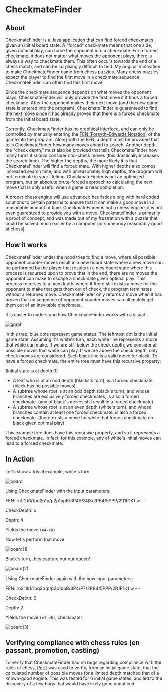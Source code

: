 # CheckmateFinder
## About
CheckmateFinder is a Java application that can find forced checkmates given an initial board state. A "forced" checkmate means that one side, given optimal play, can force the opponent into a checkmate. For a forced checkmate, it does not matter what moves the opponent plays, there is always a way to checkmate them. This often occurs towards the end of a chess match, and can be surpisingly difficult to find. My original motivation to make CheckmateFinder came from chess puzzles. Many chess puzzles expect the player to find the first move in a checkmate sequence. CheckmateFinder can often find this first move.

Since the checkmate sequence depends on what moves the opponent plays, CheckmateFinder will only provide the first move if it finds a forced checkmate. After the opponent makes their next move (and the new game state is entered into the program), CheckmateFinder is guarenteed to find the next move since it has already proved that there is a forced checkmate from the initial board state.

Currently, CheckmateFinder has no graphical interface, and can only be controlled by manually entering the [FEN (Forsyth–Edwards Notation)](https://en.wikipedia.org/wiki/Forsyth%E2%80%93Edwards_Notation) of the game into the program. Along with the FEN, a depth must be provided that tells CheckmateFinder how many moves ahead to search. Another depth, the "check depth," must also be provided that tells CheckmateFinder how many turns it should consider non-check moves (this drastically increases the search time). The higher the depths, the more likely it is that CheckmateFinder will find a forced mate. With higher depths also comes increased search time, and with unreasonably high depths, the program will not terminate in your lifetime. CheckmateFinder is not an optimized program, but an absolute brute-forced approach to calculating the next move that is only useful when a game is near completion.

A proper chess engine will use advanced heuristics along with hard coded solutions to certain patterns to ensure that it can make a good move in a reasonable amount of time. CheckmateFinder is not a chess engine, it is not even guarenteed to provide you with a move. CheckmateFinder is primarily a proof of concept, and was made out of my frustration with a puzzle that could be solved much easier by a computer (or somebody reasonably good at chess).

## How it works
CheckmateFinder under the hood tries to find a move, where all possible opponent counter-moves result in a new board state where a new move can be performed by the player that results in a new board state where this process is recursed upon to prove that in the end, there are no moves the opponent can make to escape a checkmate given optimal play. This process recurses to a max depth, where if there still exists a move for the opponent to make that gets them out of check, the program terminates without a returned move. CheckmateFinder only returns a move when it has proven that no sequence of opponent counter moves can ultimately get them out of an inevitable checkmate.

It is easier to understand how CheckmateFinder works with a visual.

![graph](https://user-images.githubusercontent.com/38389408/225073488-0eed7c2a-ff1c-4b13-97d2-2c3c4f978450.png)

In this tree, blue dots represent game states. The leftmost dot is the initial game state. Assuming it's white's turn, each white line represents a move that white can make. If we are still below the check depth, we consider all possible moves that white can play. If we are above the check depth, only check moves are considered. Each black line is a valid move for black. To have a forced checkmate, the entire tree must have this recursive property:

(Initial state is at depth 0)
- A leaf who is at an odd depth (blacks's turn), is a forced checkmate. (black has no possible moves)
- A subtree whose root is at an odd depth (black's turn), and whose branches are exclusively forced checkmates, is also a forced checkmate. (any of black's moves still result in a forced checkmate)
- A subtree whose root is at an even depth (white's turn), and whose branches contain at least one forced checkmate, is also a forced checkmate. (there exists a move for white that forces checkmate on black given optimal play)

This example tree does have this recursive property, and so it represents a forced checkmate. In fact, for this example, any of white's initial moves can lead to a forced checkmate.

## In Action
Let's show a trivial example, white's turn:

![board](https://user-images.githubusercontent.com/38389408/225085853-4a9d9eb6-b45c-417f-9704-7d090a764d91.png)

Using CheckmateFinder with the input parameters:

FEN: rn1r2k1/1pq2p1p/p2p1bpB/3P4/P3Q3/2PB4/5PPP/2R1R1K1 w - -

CheckDepth: 0

Depth: 4

Yields the move `(e4-e8)`.

Now let's perform that move.

![board(1)](https://user-images.githubusercontent.com/38389408/225085872-e71a97d7-980c-4409-b977-08678b9c5fc9.png)

Black's turn, they capture our our queen!

![board(2)](https://user-images.githubusercontent.com/38389408/225085957-d1b24bde-f5b4-4ffe-95be-835667d0aeab.png)

Using CheckmateFinder again with the new input parameters:

FEN: rn2r1k1/1pq2p1p/p2p1bpB/3P4/P7/2PB4/5PPP/2R1R1K1 w - -

CheckDepth: 0

Depth: 2

Yields the move `(e1-e8)`, checkmate!

![board(3)](https://user-images.githubusercontent.com/38389408/225085994-9b70fe88-3952-4567-bdb1-1c84e1050e0a.png)

## Verifying compliance with chess rules (en passant, promotion, castling)
To verify that CheckmateFinder had no bugs regarding compliance with the rules of chess, [Perft](https://www.chessprogramming.org/Perft) was used to verify, from an initial game state, that the calculated number of possible moves for a limited depth matched that of a known-good engine. This was tested for 6 initial game states, and led to the discovery of a few bugs that would have likely gone unnoticed. 
